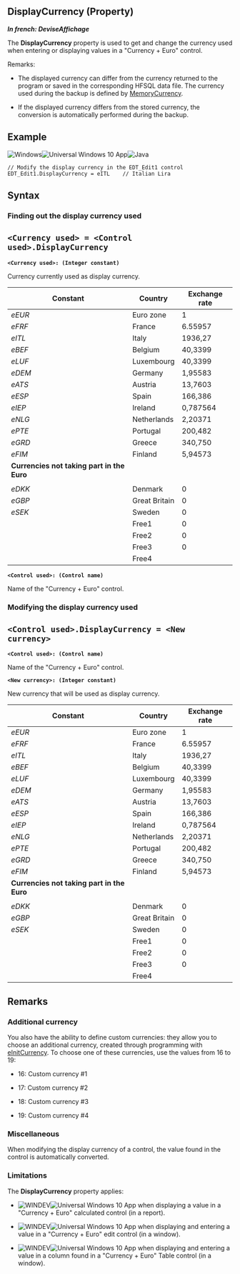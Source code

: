 


## DisplayCurrency (Property)

***In french: DeviseAffichage***
	



<a name="XUse"></a>
<a name="Use"></a>
<a name="description"></a>
The **DisplayCurrency** property is used to get and change the currency used when entering or displaying values in a "Currency + Euro" control.

Remarks: 

- The displayed currency can differ from the currency returned to the program or saved in the corresponding HFSQL data file. The currency used during the backup is defined by [MemoryCurrency](../Proprietes/2510013.md).

- If the displayed currency differs from the stored currency, the conversion is automatically performed during the backup. 





<a name="Example1"></a>
<a name="sample_code"></a>

## Example

![Windows](https://doc.pcsoft.fr/ext/images/us/WINDOWS.png)![Universal Windows 10 App](https://doc.pcsoft.fr/ext/images/us/UNIVERSALAPP.png)![Java](https://doc.pcsoft.fr/ext/images/us/JAVA.png) 
```wl
// Modify the display currency in the EDT_Edit1 control
EDT_Edit1.DisplayCurrency = eITL    // Italian Lira
```

<a name="XSYNTAX"></a>
<a name="SYNTAX1"></a>

## Syntax

### Finding out the display currency used

`<Currency used> = <Control used>.DisplayCurrency`
---

**`<Currency used>: (Integer constant)`**

Currency currently used as display currency.

| Constant | Country | Exchange rate |
| --- | --- | --- |
| *eEUR* | Euro zone | 1 |
| *eFRF* | France | 6.55957 |
| *eITL* | Italy | 1936,27 |
| *eBEF* | Belgium | 40,3399 |
| *eLUF* | Luxembourg | 40,3399 |
| *eDEM* | Germany | 1,95583 |
| *eATS* | Austria | 13,7603 |
| *eESP* | Spain | 166,386 |
| *eIEP* | Ireland | 0,787564 |
| *eNLG* | Netherlands | 2,20371 |
| *ePTE* | Portugal | 200,482 |
| *eGRD* | Greece | 340,750 |
| *eFIM* | Finland | 5,94573 |
| **Currencies not taking part in the Euro** |
|   |   |   |
| *eDKK* | Denmark | 0 |
| *eGBP* | Great Britain | 0 |
| *eSEK* | Sweden | 0 |
|   | Free1 | 0 |
|   | Free2 | 0 |
|   | Free3 | 0 |
|   | Free4 |   |



**`<Control used>: (Control name)`**

Name of the "Currency + Euro" control.  


<a name="SYNTAX2"></a>

### Modifying the display currency used

`<Control used>.DisplayCurrency = <New currency>`
---

**`<Control used>: (Control name)`**

Name of the "Currency + Euro" control.

**`<New currency>: (Integer constant)`**

New currency that will be used as display currency.

| Constant | Country | Exchange rate |
| --- | --- | --- |
| *eEUR* | Euro zone | 1 |
| *eFRF* | France | 6.55957 |
| *eITL* | Italy | 1936,27 |
| *eBEF* | Belgium | 40,3399 |
| *eLUF* | Luxembourg | 40,3399 |
| *eDEM* | Germany | 1,95583 |
| *eATS* | Austria | 13,7603 |
| *eESP* | Spain | 166,386 |
| *eIEP* | Ireland | 0,787564 |
| *eNLG* | Netherlands | 2,20371 |
| *ePTE* | Portugal | 200,482 |
| *eGRD* | Greece | 340,750 |
| *eFIM* | Finland | 5,94573 |
| **Currencies not taking part in the Euro** |
|   |   |   |
| *eDKK* | Denmark | 0 |
| *eGBP* | Great Britain | 0 |
| *eSEK* | Sweden | 0 |
|   | Free1 | 0 |
|   | Free2 | 0 |
|   | Free3 | 0 |
|   | Free4 |   |





<a name="NOTE0"></a>
<a name="NOTE0_1"></a>

## Remarks


### Additional currency
<a name="additional_currency_ELTPARAGRAPHE000353"></a>

You also have the ability to define custom currencies: they allow you to choose an additional currency, created through programming with [eInitCurrency](../WDLang1/3033003.md). To choose one of these currencies, use the values from 16 to 19:

- 16: Custom currency #1

- 17: Custom currency #2

- 18: Custom currency #3

- 19: Custom currency #4



<a name="NOTE0_2"></a>


### Miscellaneous
<a name="miscellaneous_ELTPARAGRAPHE000368"></a>

When modifying the display currency of a control, the value found in the control is automatically converted.
<a name="NOTE0_3"></a>


### Limitations
<a name="limitations_ELTPARAGRAPHE000375"></a>

The **DisplayCurrency** property applies:

- ![WINDEV](https://doc.pcsoft.fr/ext/images/us/WD.png)![Universal Windows 10 App](https://doc.pcsoft.fr/ext/images/us/UNIVERSALAPP.png) when displaying a value in a "Currency + Euro" calculated control (in a report).

- ![WINDEV](https://doc.pcsoft.fr/ext/images/us/WD.png)![Universal Windows 10 App](https://doc.pcsoft.fr/ext/images/us/UNIVERSALAPP.png) when displaying and entering a value in a "Currency + Euro" edit control (in a window).

- ![WINDEV](https://doc.pcsoft.fr/ext/images/us/WD.png)![Universal Windows 10 App](https://doc.pcsoft.fr/ext/images/us/UNIVERSALAPP.png) when displaying and entering a value in a column found in a "Currency + Euro" Table control (in a window).





